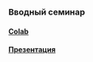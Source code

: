 ### Вводный семинар

#### [Colab](https://colab.research.google.com/drive/19oeCEblZEHWlVLnPQf8eyn_7vnbOIjqC?usp=sharing)
#### [Презентация](https://docs.google.com/presentation/d/1BnHEU6Q5CpneS0rfhzjUe5aBSkxS9k0lysjvr0BPE84/edit?usp=sharing)
